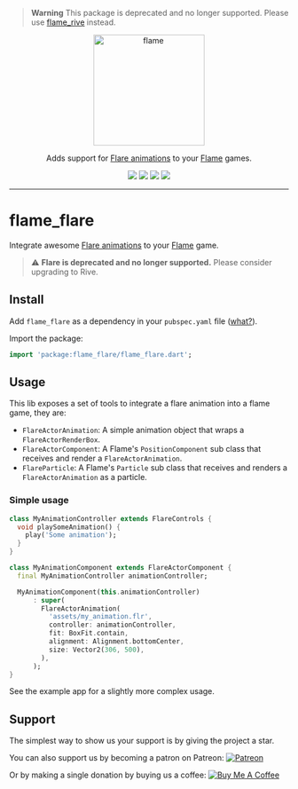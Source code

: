 > **Warning**
> This package is deprecated and no longer supported. Please use [flame_rive](https://pub.dev/packages/flame_rive) instead.

<!-- markdownlint-disable MD013 -->
<p align="center">
  <a href="https://flame-engine.org">
    <img alt="flame" width="200px" src="https://user-images.githubusercontent.com/6718144/101553774-3bc7b000-39ad-11eb-8a6a-de2daa31bd64.png">
  </a>
</p>

<p align="center">
Adds support for <a href="https://rive.app/explore/popular/trending/all">Flare animations</a> to your <a href="https://github.com/flame-engine/flame">Flame</a> games.
</p>

<p align="center">
  <a title="Pub" href="https://pub.dev/packages/flame_flare" ><img src="https://img.shields.io/pub/v/flame_flare.svg?style=popout" /></a>
  <a title="Test" href="https://github.com/flame-engine/flame/actions?query=workflow%3Acicd+branch%3Amain"><img src="https://github.com/flame-engine/flame/workflows/cicd/badge.svg?branch=main&event=push"/></a>
  <a title="Discord" href="https://discord.gg/pxrBmy4"><img src="https://img.shields.io/discord/509714518008528896.svg"/></a>
  <a title="Melos" href="https://github.com/invertase/melos"><img src="https://img.shields.io/badge/maintained%20with-melos-f700ff.svg"/></a>
</p>

---
<!-- markdownlint-enable MD013 -->

<!-- markdownlint-disable-next-line MD002 -->

# flame_flare

Integrate awesome [Flare animations](https://rive.app/explore/popular/trending/all) to your [Flame](https://flame-engine.org/)
game.

> :warning: **Flare is deprecated and no longer supported.**
> Please consider upgrading to Rive.


## Install

Add `flame_flare` as a dependency in your `pubspec.yaml` file ([what?](https://flutter.io/using-packages/)).

Import the package:

```dart
import 'package:flame_flare/flame_flare.dart';
```


## Usage

This lib exposes a set of tools to integrate a flare animation into a flame game, they are:

- `FlareActorAnimation`: A simple animation object that wraps a `FlareActorRenderBox`.
- `FlareActorComponent`: A Flame's `PositionComponent` sub class that receives and render a
  `FlareActorAnimation`.
- `FlareParticle`: A Flame's `Particle` sub class that receives and renders a `FlareActorAnimation`
  as a particle.


### Simple usage

```dart
class MyAnimationController extends FlareControls {
  void playSomeAnimation() {
    play('Some animation');
  }
}

class MyAnimationComponent extends FlareActorComponent {
  final MyAnimationController animationController;

  MyAnimationComponent(this.animationController)
      : super(
        FlareActorAnimation(
          'assets/my_animation.flr',
          controller: animationController,
          fit: BoxFit.contain,
          alignment: Alignment.bottomCenter,
          size: Vector2(306, 500),
        ),
      );
}
```

See the example app for a slightly more complex usage.


## Support

The simplest way to show us your support is by giving the project a star.

You can also support us by becoming a patron on Patreon:
[![Patreon](https://c5.patreon.com/external/logo/become_a_patron_button.png)](https://www.patreon.com/bluefireoss)

Or by making a single donation by buying us a coffee:
[![Buy Me A Coffee](https://user-images.githubusercontent.com/835641/60540201-fcd7fa00-9ce4-11e9-87ec-1e98568e9f58.png)](https://www.buymeacoffee.com/bluefire)
